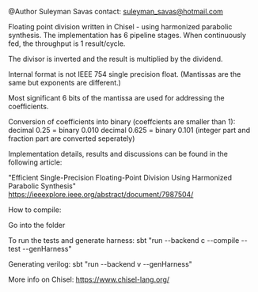 @Author Suleyman Savas
contact: suleyman_savas@hotmail.com

Floating point division written in Chisel - using harmonized parabolic synthesis. The implementation has 6 pipeline stages. When continuously fed, the throughput is 1 result/cycle.

The divisor is inverted and the result is multiplied by the dividend.

Internal format is not IEEE 754 single precision float. (Mantissas are the same but exponents are different.)

Most significant 6 bits of the mantissa are used for addressing the coefficients.

Conversion of coefficients into binary (coeffcients are smaller than 1):
decimal 0.25 = binary 0.010
decimal 0.625 = binary 0.101 (integer part and fraction part are converted seperately)

Implementation details, results and discussions can be found in the following article:

"Efficient Single-Precision Floating-Point Division Using Harmonized Parabolic Synthesis"
https://ieeexplore.ieee.org/abstract/document/7987504/


How to compile:

Go into the folder

To run the tests and generate harness: sbt "run --backend c --compile --test --genHarness"

Generating verilog: sbt "run --backend v --genHarness"

More info on Chisel: https://www.chisel-lang.org/
